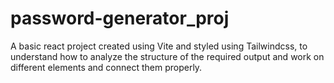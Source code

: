 # password-generator_proj
A basic react project created using Vite and styled using Tailwindcss, to understand how to analyze the structure of the required output and work on different elements and connect them properly.
